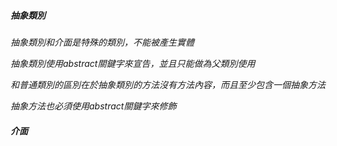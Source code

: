 ##### 抽象類別

*抽象類別和介面是特殊的類別，不能被產生實體*

*抽象類別使用abstract關鍵字來宣告，並且只能做為父類別使用*

*和普通類別的區別在於抽象類別的方法沒有方法內容，而且至少包含一個抽象方法*

*抽象方法也必須使用abstract關鍵字來修飾*

##### 介面